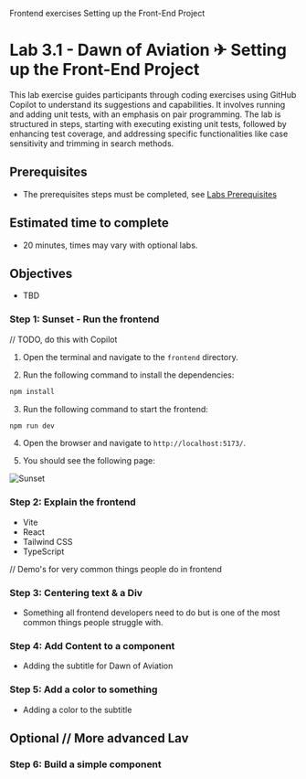 Frontend exercises
Setting up the Front-End Project

# Lab 3.1 - Dawn of Aviation ✈ Setting up the Front-End Project
This lab exercise guides participants through coding exercises using GitHub Copilot to understand its suggestions and capabilities. It involves running and adding unit tests, with an emphasis on pair programming. The lab is structured in steps, starting with executing existing unit tests, followed by enhancing test coverage, and addressing specific functionalities like case sensitivity and trimming in search methods.

## Prerequisites
- The prerequisites steps must be completed, see [Labs Prerequisites](./Labs/Lab%201.1%20-%20Pre-Flight%20Checklist)

## Estimated time to complete
- 20 minutes, times may vary with optional labs.

## Objectives
- TBD

### Step 1: Sunset - Run the frontend

// TODO, do this with Copilot

1. Open the terminal and navigate to the `frontend` directory.

2. Run the following command to install the dependencies:

```bash
npm install
```

3. Run the following command to start the frontend:

```bash
npm run dev
```

4. Open the browser and navigate to `http://localhost:5173/`.

5. You should see the following page:

![Sunset](./images/sunset.png)

### Step 2: Explain the frontend

- Vite
- React
- Tailwind CSS
- TypeScript

// Demo's for very common things people do in frontend

### Step 3: Centering text & a Div

- Something all frontend developers need to do but is one of the most common things people struggle with.

### Step 4: Add Content to a component

- Adding the subtitle for Dawn of Aviation

### Step 5: Add a color to something

- Adding a color to the subtitle

## Optional // More advanced Lav

### Step 6: Build a simple component



